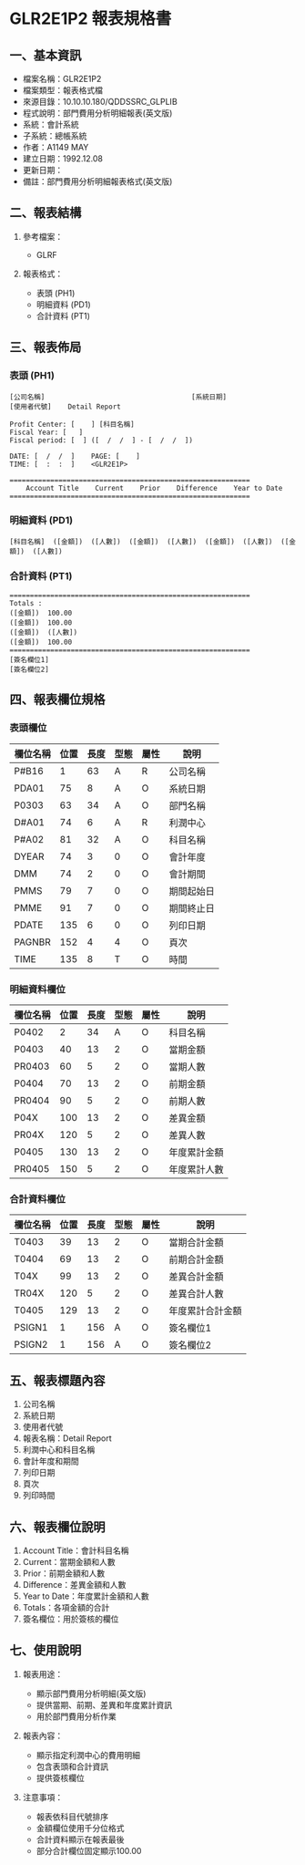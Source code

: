 # GLR2E1P2 報表規格書

## 一、基本資訊
- 檔案名稱：GLR2E1P2
- 檔案類型：報表格式檔
- 來源目錄：10.10.10.180/QDDSSRC_GLPLIB
- 程式說明：部門費用分析明細報表(英文版)
- 系統：會計系統
- 子系統：總帳系統
- 作者：A1149 MAY
- 建立日期：1992.12.08
- 更新日期：
- 備註：部門費用分析明細報表格式(英文版)

## 二、報表結構
1. 參考檔案：
   - GLRF

2. 報表格式：
   - 表頭 (PH1)
   - 明細資料 (PD1)
   - 合計資料 (PT1)

## 三、報表佈局

### 表頭 (PH1)
```
[公司名稱]                                    [系統日期]
[使用者代號]    Detail Report

Profit Center: [    ] [科目名稱]
Fiscal Year: [   ]
Fiscal period: [  ] ([  /  /  ] - [  /  /  ])

DATE: [  /  /  ]    PAGE: [    ]
TIME: [  :  :  ]    <GLR2E1P>

===========================================================
    Account Title    Current    Prior    Difference    Year to Date
===========================================================
```

### 明細資料 (PD1)
```
[科目名稱]  ([金額])  ([人數])  ([金額])  ([人數])  ([金額])  ([人數])  ([金額])  ([人數])
```

### 合計資料 (PT1)
```
===========================================================
Totals :
([金額])  100.00
([金額])  100.00
([金額])  ([人數])
([金額])  100.00
===========================================================
[簽名欄位1]
[簽名欄位2]
```

## 四、報表欄位規格

### 表頭欄位
| 欄位名稱 | 位置 | 長度 | 型態 | 屬性 | 說明 |
|---------|------|------|------|------|------|
| P#B16 | 1 | 63 | A | R | 公司名稱 |
| PDA01 | 75 | 8 | A | O | 系統日期 |
| P0303 | 63 | 34 | A | O | 部門名稱 |
| D#A01 | 74 | 6 | A | R | 利潤中心 |
| P#A02 | 81 | 32 | A | O | 科目名稱 |
| DYEAR | 74 | 3 | 0 | O | 會計年度 |
| DMM | 74 | 2 | 0 | O | 會計期間 |
| PMMS | 79 | 7 | 0 | O | 期間起始日 |
| PMME | 91 | 7 | 0 | O | 期間終止日 |
| PDATE | 135 | 6 | 0 | O | 列印日期 |
| PAGNBR | 152 | 4 | 4 | O | 頁次 |
| TIME | 135 | 8 | T | O | 時間 |

### 明細資料欄位
| 欄位名稱 | 位置 | 長度 | 型態 | 屬性 | 說明 |
|---------|------|------|------|------|------|
| P0402 | 2 | 34 | A | O | 科目名稱 |
| P0403 | 40 | 13 | 2 | O | 當期金額 |
| PR0403 | 60 | 5 | 2 | O | 當期人數 |
| P0404 | 70 | 13 | 2 | O | 前期金額 |
| PR0404 | 90 | 5 | 2 | O | 前期人數 |
| P04X | 100 | 13 | 2 | O | 差異金額 |
| PR04X | 120 | 5 | 2 | O | 差異人數 |
| P0405 | 130 | 13 | 2 | O | 年度累計金額 |
| PR0405 | 150 | 5 | 2 | O | 年度累計人數 |

### 合計資料欄位
| 欄位名稱 | 位置 | 長度 | 型態 | 屬性 | 說明 |
|---------|------|------|------|------|------|
| T0403 | 39 | 13 | 2 | O | 當期合計金額 |
| T0404 | 69 | 13 | 2 | O | 前期合計金額 |
| T04X | 99 | 13 | 2 | O | 差異合計金額 |
| TR04X | 120 | 5 | 2 | O | 差異合計人數 |
| T0405 | 129 | 13 | 2 | O | 年度累計合計金額 |
| PSIGN1 | 1 | 156 | A | O | 簽名欄位1 |
| PSIGN2 | 1 | 156 | A | O | 簽名欄位2 |

## 五、報表標題內容
1. 公司名稱
2. 系統日期
3. 使用者代號
4. 報表名稱：Detail Report
5. 利潤中心和科目名稱
6. 會計年度和期間
7. 列印日期
8. 頁次
9. 列印時間

## 六、報表欄位說明
1. Account Title：會計科目名稱
2. Current：當期金額和人數
3. Prior：前期金額和人數
4. Difference：差異金額和人數
5. Year to Date：年度累計金額和人數
6. Totals：各項金額的合計
7. 簽名欄位：用於簽核的欄位

## 七、使用說明
1. 報表用途：
   - 顯示部門費用分析明細(英文版)
   - 提供當期、前期、差異和年度累計資訊
   - 用於部門費用分析作業

2. 報表內容：
   - 顯示指定利潤中心的費用明細
   - 包含表頭和合計資訊
   - 提供簽核欄位

3. 注意事項：
   - 報表依科目代號排序
   - 金額欄位使用千分位格式
   - 合計資料顯示在報表最後
   - 部分合計欄位固定顯示100.00 